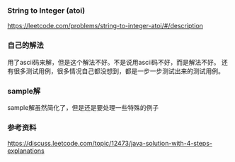 ### String to Integer (atoi)
https://leetcode.com/problems/string-to-integer-atoi/#/description

### 自己的解法
用了ascii码来解，但是这个解法不好。不是说用ascii码不好，而是解法不好。
还有很多测试用例，很多情况自己都没想到，都是一步一步测试出来的测试用例。

### sample解
sample解虽然简化了，但是还是要处理一些特殊的例子

### 参考资料
https://discuss.leetcode.com/topic/12473/java-solution-with-4-steps-explanations